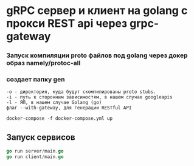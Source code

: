 # gRPC сервер и клиент на golang с прокси REST api через grpc-gateway 

### Запуск компиляции proto файлов под golang через докер образ namely/protoc-all
### создает папку gen
```
-o - директория, куда будут скомпилированы proto stubs.
-i - путь к сторонним зависимостям, в нашем случае googleapis
-l - ЯП, в нашем случае Golang (go)
флаг --with-gateway, для генерации RESTful API
```

```
docker-compose -f docker-compose.yml up
```

## Запуск сервисов
```go
go run server/main.go
go run client/main.go 
```
